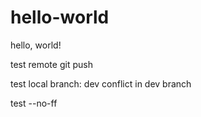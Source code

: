 # hello-world

hello, world!

test remote git push

test local branch: dev conflict in dev branch

test --no-ff

